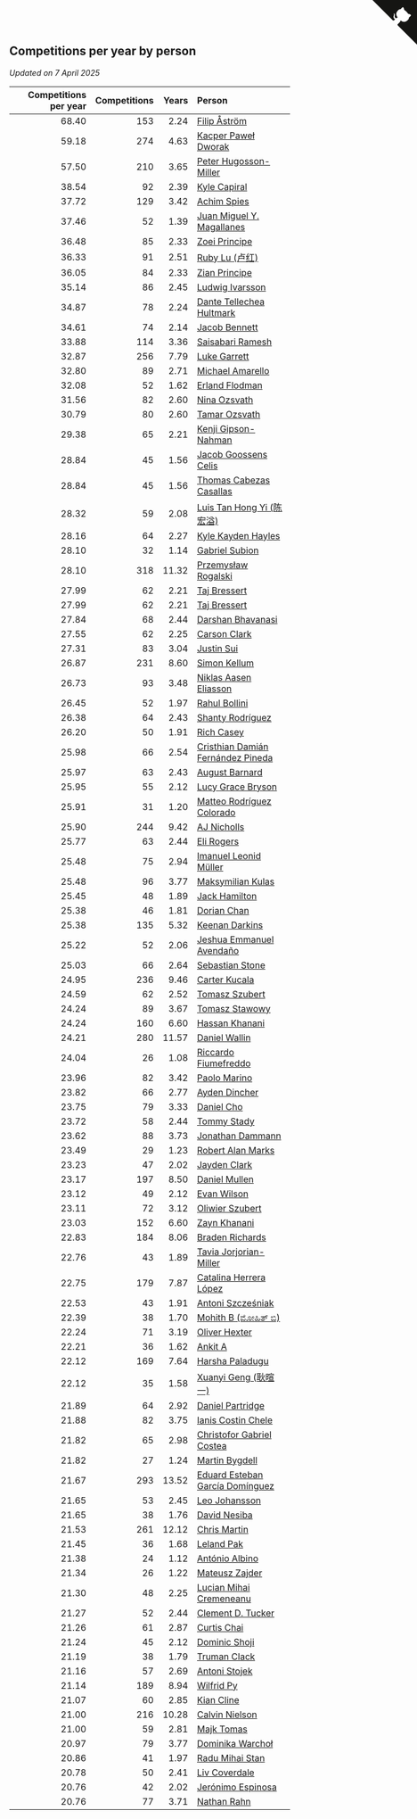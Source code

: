 ## Competitions per year by person

*Updated on  7 April 2025*

| Competitions per year | Competitions | Years | Person |
| ---: | ---: | ---: | :--- |
| 68.40 | 153 | 2.24 | [Filip Åström](https://www.worldcubeassociation.org/persons/2023ASTR01) |
| 59.18 | 274 | 4.63 | [Kacper Paweł Dworak](https://www.worldcubeassociation.org/persons/2020DWOR01) |
| 57.50 | 210 | 3.65 | [Peter Hugosson-Miller](https://www.worldcubeassociation.org/persons/2021HUGO01) |
| 38.54 | 92 | 2.39 | [Kyle Capiral](https://www.worldcubeassociation.org/persons/2022CAPI02) |
| 37.72 | 129 | 3.42 | [Achim Spies](https://www.worldcubeassociation.org/persons/2021SPIE01) |
| 37.46 | 52 | 1.39 | [Juan Miguel Y. Magallanes](https://www.worldcubeassociation.org/persons/2023MAGA09) |
| 36.48 | 85 | 2.33 | [Zoei Principe](https://www.worldcubeassociation.org/persons/2022PRIN09) |
| 36.33 | 91 | 2.51 | [Ruby Lu (卢红)](https://www.worldcubeassociation.org/persons/2022LURU01) |
| 36.05 | 84 | 2.33 | [Zian Principe](https://www.worldcubeassociation.org/persons/2022PRIN08) |
| 35.14 | 86 | 2.45 | [Ludwig Ivarsson](https://www.worldcubeassociation.org/persons/2022IVAR01) |
| 34.87 | 78 | 2.24 | [Dante Tellechea Hultmark](https://www.worldcubeassociation.org/persons/2023HULT01) |
| 34.61 | 74 | 2.14 | [Jacob Bennett](https://www.worldcubeassociation.org/persons/2023BENN04) |
| 33.88 | 114 | 3.36 | [Saisabari Ramesh](https://www.worldcubeassociation.org/persons/2021RAME01) |
| 32.87 | 256 | 7.79 | [Luke Garrett](https://www.worldcubeassociation.org/persons/2017GARR05) |
| 32.80 | 89 | 2.71 | [Michael Amarello](https://www.worldcubeassociation.org/persons/2022AMAR09) |
| 32.08 | 52 | 1.62 | [Erland Flodman](https://www.worldcubeassociation.org/persons/2023FLOD01) |
| 31.56 | 82 | 2.60 | [Nina Ozsvath](https://www.worldcubeassociation.org/persons/2022OZSV03) |
| 30.79 | 80 | 2.60 | [Tamar Ozsvath](https://www.worldcubeassociation.org/persons/2022OZSV04) |
| 29.38 | 65 | 2.21 | [Kenji Gipson-Nahman](https://www.worldcubeassociation.org/persons/2023GIPS01) |
| 28.84 | 45 | 1.56 | [Jacob Goossens Celis](https://www.worldcubeassociation.org/persons/2023CELI06) |
| 28.84 | 45 | 1.56 | [Thomas Cabezas Casallas](https://www.worldcubeassociation.org/persons/2023CASA08) |
| 28.32 | 59 | 2.08 | [Luis Tan Hong Yi (陈宏溢)](https://www.worldcubeassociation.org/persons/2023YILU01) |
| 28.16 | 64 | 2.27 | [Kyle Kayden Hayles](https://www.worldcubeassociation.org/persons/2022HAYL02) |
| 28.10 | 32 | 1.14 | [Gabriel Subion](https://www.worldcubeassociation.org/persons/2024SUBI01) |
| 28.10 | 318 | 11.32 | [Przemysław Rogalski](https://www.worldcubeassociation.org/persons/2013ROGA02) |
| 27.99 | 62 | 2.21 | [Taj Bressert](https://www.worldcubeassociation.org/persons/2023BRES01) |
| 27.99 | 62 | 2.21 | [Taj Bressert](https://www.worldcubeassociation.org/persons/2023BRES01) |
| 27.84 | 68 | 2.44 | [Darshan Bhavanasi](https://www.worldcubeassociation.org/persons/2022BHAV01) |
| 27.55 | 62 | 2.25 | [Carson Clark](https://www.worldcubeassociation.org/persons/2023CLAR02) |
| 27.31 | 83 | 3.04 | [Justin Sui](https://www.worldcubeassociation.org/persons/2022SUIJ01) |
| 26.87 | 231 | 8.60 | [Simon Kellum](https://www.worldcubeassociation.org/persons/2016KELL12) |
| 26.73 | 93 | 3.48 | [Niklas Aasen Eliasson](https://www.worldcubeassociation.org/persons/2021ELIA01) |
| 26.45 | 52 | 1.97 | [Rahul Bollini](https://www.worldcubeassociation.org/persons/2023BOLL01) |
| 26.38 | 64 | 2.43 | [Shanty Rodríguez](https://www.worldcubeassociation.org/persons/2022CUBI01) |
| 26.20 | 50 | 1.91 | [Rich Casey](https://www.worldcubeassociation.org/persons/2023CASE06) |
| 25.98 | 66 | 2.54 | [Cristhian Damián Fernández Pineda](https://www.worldcubeassociation.org/persons/2022PINE05) |
| 25.97 | 63 | 2.43 | [August Barnard](https://www.worldcubeassociation.org/persons/2022BARN21) |
| 25.95 | 55 | 2.12 | [Lucy Grace Bryson](https://www.worldcubeassociation.org/persons/2023BRYS01) |
| 25.91 | 31 | 1.20 | [Matteo Rodríguez Colorado](https://www.worldcubeassociation.org/persons/2024COLO04) |
| 25.90 | 244 | 9.42 | [AJ Nicholls](https://www.worldcubeassociation.org/persons/2015NICH04) |
| 25.77 | 63 | 2.44 | [Eli Rogers](https://www.worldcubeassociation.org/persons/2022ROGE05) |
| 25.48 | 75 | 2.94 | [Imanuel Leonid Müller](https://www.worldcubeassociation.org/persons/2022MULL02) |
| 25.48 | 96 | 3.77 | [Maksymilian Kulas](https://www.worldcubeassociation.org/persons/2021KULA02) |
| 25.45 | 48 | 1.89 | [Jack Hamilton](https://www.worldcubeassociation.org/persons/2023HAMI08) |
| 25.38 | 46 | 1.81 | [Dorian Chan](https://www.worldcubeassociation.org/persons/2023DORI01) |
| 25.38 | 135 | 5.32 | [Keenan Darkins](https://www.worldcubeassociation.org/persons/2019DARK02) |
| 25.22 | 52 | 2.06 | [Jeshua Emmanuel Avendaño](https://www.worldcubeassociation.org/persons/2023AVEN01) |
| 25.03 | 66 | 2.64 | [Sebastian Stone](https://www.worldcubeassociation.org/persons/2022STON09) |
| 24.95 | 236 | 9.46 | [Carter Kucala](https://www.worldcubeassociation.org/persons/2015KUCA01) |
| 24.59 | 62 | 2.52 | [Tomasz Szubert](https://www.worldcubeassociation.org/persons/2022SZUB02) |
| 24.24 | 89 | 3.67 | [Tomasz Stawowy](https://www.worldcubeassociation.org/persons/2021STAW01) |
| 24.24 | 160 | 6.60 | [Hassan Khanani](https://www.worldcubeassociation.org/persons/2018KHAN26) |
| 24.21 | 280 | 11.57 | [Daniel Wallin](https://www.worldcubeassociation.org/persons/2013WALL03) |
| 24.04 | 26 | 1.08 | [Riccardo Fiumefreddo](https://www.worldcubeassociation.org/persons/2024RICC01) |
| 23.96 | 82 | 3.42 | [Paolo Marino](https://www.worldcubeassociation.org/persons/2021MARI04) |
| 23.82 | 66 | 2.77 | [Ayden Dincher](https://www.worldcubeassociation.org/persons/2022DINC01) |
| 23.75 | 79 | 3.33 | [Daniel Cho](https://www.worldcubeassociation.org/persons/2021CHOD01) |
| 23.72 | 58 | 2.44 | [Tommy Stady](https://www.worldcubeassociation.org/persons/2022STAD01) |
| 23.62 | 88 | 3.73 | [Jonathan Dammann](https://www.worldcubeassociation.org/persons/2021DAMM01) |
| 23.49 | 29 | 1.23 | [Robert Alan Marks](https://www.worldcubeassociation.org/persons/2024MARK03) |
| 23.23 | 47 | 2.02 | [Jayden Clark](https://www.worldcubeassociation.org/persons/2023CLAR13) |
| 23.17 | 197 | 8.50 | [Daniel Mullen](https://www.worldcubeassociation.org/persons/2016MULL04) |
| 23.12 | 49 | 2.12 | [Evan Wilson](https://www.worldcubeassociation.org/persons/2023WILS11) |
| 23.11 | 72 | 3.12 | [Oliwier Szubert](https://www.worldcubeassociation.org/persons/2022SZUB01) |
| 23.03 | 152 | 6.60 | [Zayn Khanani](https://www.worldcubeassociation.org/persons/2018KHAN28) |
| 22.83 | 184 | 8.06 | [Braden Richards](https://www.worldcubeassociation.org/persons/2017RICH02) |
| 22.76 | 43 | 1.89 | [Tavia Jorjorian-Miller](https://www.worldcubeassociation.org/persons/2023JORJ01) |
| 22.75 | 179 | 7.87 | [Catalina Herrera López](https://www.worldcubeassociation.org/persons/2017LOPE31) |
| 22.53 | 43 | 1.91 | [Antoni Szcześniak](https://www.worldcubeassociation.org/persons/2023SZCZ04) |
| 22.39 | 38 | 1.70 | [Mohith B (ಮೋಹಿತ್ ಬಿ)](https://www.worldcubeassociation.org/persons/2023BMOH01) |
| 22.24 | 71 | 3.19 | [Oliver Hexter](https://www.worldcubeassociation.org/persons/2022HEXT01) |
| 22.21 | 36 | 1.62 | [Ankit A](https://www.worldcubeassociation.org/persons/2023AANK01) |
| 22.12 | 169 | 7.64 | [Harsha Paladugu](https://www.worldcubeassociation.org/persons/2017PALA08) |
| 22.12 | 35 | 1.58 | [Xuanyi Geng (耿暄一)](https://www.worldcubeassociation.org/persons/2023GENG02) |
| 21.89 | 64 | 2.92 | [Daniel Partridge](https://www.worldcubeassociation.org/persons/2022PART02) |
| 21.88 | 82 | 3.75 | [Ianis Costin Chele](https://www.worldcubeassociation.org/persons/2021CHEL01) |
| 21.82 | 65 | 2.98 | [Christofor Gabriel Costea](https://www.worldcubeassociation.org/persons/2022COST03) |
| 21.82 | 27 | 1.24 | [Martin Bygdell](https://www.worldcubeassociation.org/persons/2024BYGD01) |
| 21.67 | 293 | 13.52 | [Eduard Esteban García Domínguez](https://www.worldcubeassociation.org/persons/2011EDUA01) |
| 21.65 | 53 | 2.45 | [Leo Johansson](https://www.worldcubeassociation.org/persons/2022JOHA08) |
| 21.65 | 38 | 1.76 | [David Nesiba](https://www.worldcubeassociation.org/persons/2023NESI01) |
| 21.53 | 261 | 12.12 | [Chris Martin](https://www.worldcubeassociation.org/persons/2013MART03) |
| 21.45 | 36 | 1.68 | [Leland Pak](https://www.worldcubeassociation.org/persons/2023PAKL02) |
| 21.38 | 24 | 1.12 | [António Albino](https://www.worldcubeassociation.org/persons/2024ALBI01) |
| 21.34 | 26 | 1.22 | [Mateusz Zajder](https://www.worldcubeassociation.org/persons/2024ZAJD01) |
| 21.30 | 48 | 2.25 | [Lucian Mihai Cremeneanu](https://www.worldcubeassociation.org/persons/2023CREM01) |
| 21.27 | 52 | 2.44 | [Clement D. Tucker](https://www.worldcubeassociation.org/persons/2022TUCK09) |
| 21.26 | 61 | 2.87 | [Curtis Chai](https://www.worldcubeassociation.org/persons/2022CHAI02) |
| 21.24 | 45 | 2.12 | [Dominic Shoji](https://www.worldcubeassociation.org/persons/2023SHOJ01) |
| 21.19 | 38 | 1.79 | [Truman Clack](https://www.worldcubeassociation.org/persons/2023CLAC02) |
| 21.16 | 57 | 2.69 | [Antoni Stojek](https://www.worldcubeassociation.org/persons/2022STOJ03) |
| 21.14 | 189 | 8.94 | [Wilfrid Py](https://www.worldcubeassociation.org/persons/2016PYWI01) |
| 21.07 | 60 | 2.85 | [Kian Cline](https://www.worldcubeassociation.org/persons/2022CLIN01) |
| 21.00 | 216 | 10.28 | [Calvin Nielson](https://www.worldcubeassociation.org/persons/2014NIEL03) |
| 21.00 | 59 | 2.81 | [Majk Tomas](https://www.worldcubeassociation.org/persons/2022TOMA05) |
| 20.97 | 79 | 3.77 | [Dominika Warchoł](https://www.worldcubeassociation.org/persons/2021WARC01) |
| 20.86 | 41 | 1.97 | [Radu Mihai Stan](https://www.worldcubeassociation.org/persons/2023STAN09) |
| 20.78 | 50 | 2.41 | [Liv Coverdale](https://www.worldcubeassociation.org/persons/2022COVE02) |
| 20.76 | 42 | 2.02 | [Jerónimo Espinosa](https://www.worldcubeassociation.org/persons/2023ESPI07) |
| 20.76 | 77 | 3.71 | [Nathan Rahn](https://www.worldcubeassociation.org/persons/2021RAHN01) |


<a href="https://github.com/jonatanklosko/wca_statistics" class="github-corner" aria-label="View source on Github"><svg width="80" height="80" viewBox="0 0 250 250" style="fill:#151513; color:#fff; position: absolute; top: 0; border: 0; right: 0;" aria-hidden="true"><path d="M0,0 L115,115 L130,115 L142,142 L250,250 L250,0 Z"></path><path d="M128.3,109.0 C113.8,99.7 119.0,89.6 119.0,89.6 C122.0,82.7 120.5,78.6 120.5,78.6 C119.2,72.0 123.4,76.3 123.4,76.3 C127.3,80.9 125.5,87.3 125.5,87.3 C122.9,97.6 130.6,101.9 134.4,103.2" fill="currentColor" style="transform-origin: 130px 106px;" class="octo-arm"></path><path d="M115.0,115.0 C114.9,115.1 118.7,116.5 119.8,115.4 L133.7,101.6 C136.9,99.2 139.9,98.4 142.2,98.6 C133.8,88.0 127.5,74.4 143.8,58.0 C148.5,53.4 154.0,51.2 159.7,51.0 C160.3,49.4 163.2,43.6 171.4,40.1 C171.4,40.1 176.1,42.5 178.8,56.2 C183.1,58.6 187.2,61.8 190.9,65.4 C194.5,69.0 197.7,73.2 200.1,77.6 C213.8,80.2 216.3,84.9 216.3,84.9 C212.7,93.1 206.9,96.0 205.4,96.6 C205.1,102.4 203.0,107.8 198.3,112.5 C181.9,128.9 168.3,122.5 157.7,114.1 C157.9,116.9 156.7,120.9 152.7,124.9 L141.0,136.5 C139.8,137.7 141.6,141.9 141.8,141.8 Z" fill="currentColor" class="octo-body"></path></svg></a><style>.github-corner:hover .octo-arm{animation:octocat-wave 560ms ease-in-out}@keyframes octocat-wave{0%,100%{transform:rotate(0)}20%,60%{transform:rotate(-25deg)}40%,80%{transform:rotate(10deg)}}@media (max-width:500px){.github-corner:hover .octo-arm{animation:none}.github-corner .octo-arm{animation:octocat-wave 560ms ease-in-out}}</style>
